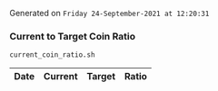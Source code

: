 Generated on `Friday 24-September-2021 at 12:20:31`

### Current to Target Coin Ratio
`current_coin_ratio.sh`

Date|Current|Target|Ratio
---|---|---|---
